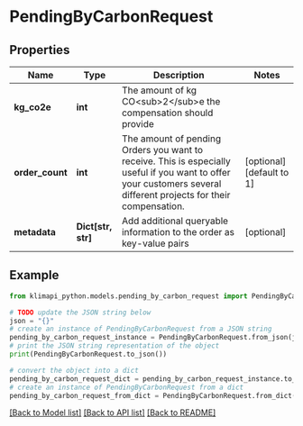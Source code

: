 # PendingByCarbonRequest


## Properties

Name | Type | Description | Notes
------------ | ------------- | ------------- | -------------
**kg_co2e** | **int** | The amount of kg CO&lt;sub&gt;2&lt;/sub&gt;e the compensation should provide | 
**order_count** | **int** | The amount of pending Orders you want to receive. This is especially useful if you want to offer your customers several different projects for their compensation. | [optional] [default to 1]
**metadata** | **Dict[str, str]** | Add additional queryable information to the order as key-value pairs | [optional] 

## Example

```python
from klimapi_python.models.pending_by_carbon_request import PendingByCarbonRequest

# TODO update the JSON string below
json = "{}"
# create an instance of PendingByCarbonRequest from a JSON string
pending_by_carbon_request_instance = PendingByCarbonRequest.from_json(json)
# print the JSON string representation of the object
print(PendingByCarbonRequest.to_json())

# convert the object into a dict
pending_by_carbon_request_dict = pending_by_carbon_request_instance.to_dict()
# create an instance of PendingByCarbonRequest from a dict
pending_by_carbon_request_from_dict = PendingByCarbonRequest.from_dict(pending_by_carbon_request_dict)
```
[[Back to Model list]](../README.md#documentation-for-models) [[Back to API list]](../README.md#documentation-for-api-endpoints) [[Back to README]](../README.md)


